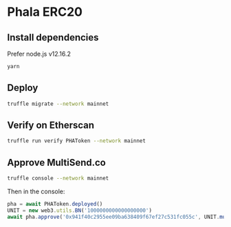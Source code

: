 # Phala ERC20

## Install dependencies

Prefer node.js v12.16.2

```bash
yarn
```

## Deploy

```bash
truffle migrate --network mainnet
```

## Verify on Etherscan

```bash
truffle run verify PHAToken --network mainnet
```

## Approve MultiSend.co

```bash
truffle console --network mainnet
```

Then in the console:

```js
pha = await PHAToken.deployed()
UNIT = new web3.utils.BN('1000000000000000000')
await pha.approve('0x941f40c2955ee09ba638409f67ef27c531fc055c', UNIT.muln(10000))
```
